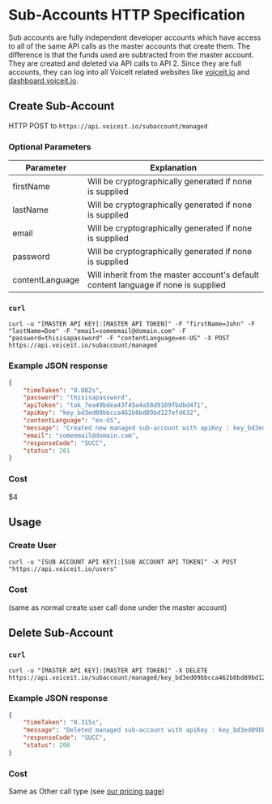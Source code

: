 # Sub-Accounts HTTP Specification

Sub accounts are fully independent developer accounts which have access to all of the same API calls as the master accounts that create them.
The difference is that the funds used are subtracted from the master account. They are created and deleted via API calls to API 2.
Since they are full accounts, they can log into all VoiceIt related websites like [voiceit.io](voiceit.io) and [dashboard.voiceit.io](dashboard.voiceit.io).

## Create Sub-Account

HTTP POST to `https://api.voiceit.io/subaccount/managed`

### Optional Parameters

| Parameter | Explanation |
| -- | -- |
| firstName | Will be cryptographically generated if none is supplied |
| lastName | Will be cryptographically generated if none is supplied |
| email | Will be cryptographically generated if none is supplied |
| password | Will be cryptographically generated if none is supplied |
| contentLanguage | Will inherit from the master account's default content language if none is supplied |

### `curl`

```
curl -u "[MASTER API KEY]:[MASTER API TOKEN]" -F "firstName=John" -F "lastName=Doe" -F "email=someemail@domain.com" -F "password=thisisapassword" -F "contentLanguage=en-US" -X POST https://api.voiceit.io/subaccount/managed
```

### Example JSON response
```json
{
	"timeTaken": "0.082s",
	"password": "thisisapassword",
	"apiToken": "tok_7ea49bdea43f45a4a58d9109fbdbd471",
	"apiKey": "key_bd3ed09bbcca462b8bd89bd127efd632",
	"contentLanguage": "en-US",
	"message": "Created new managed sub-account with apiKey : key_bd3ed09bbcca462b8bd89bd127efd632",
	"email": "someemail@domain.com",
	"responseCode": "SUCC",
	"status": 201
}
```

### Cost
$4

## Usage

### Create User

```
curl -u "[SUB ACCOUNT API KEY]:[SUB ACCOUNT API TOKEN]" -X POST "https://api.voiceit.io/users"
```

### Cost
(same as normal create user call done under the master account)

## Delete Sub-Account

### `curl`

```
curl -u "[MASTER API KEY]:[MASTER API TOKEN]" -X DELETE https://api.voiceit.io/subaccount/managed/key_bd3ed09bbcca462b8bd89bd127efd632
```

### Example JSON response
```json
{
	"timeTaken": "0.315s",
	"message": "Deleted managed sub-account with apiKey : key_bd3ed09bbcca462b8bd89bd127efd632",
	"responseCode": "SUCC",
	"status": 200
}
```

### Cost
Same as Other call type (see [our pricing page](https://voiceit.io/pricing))
